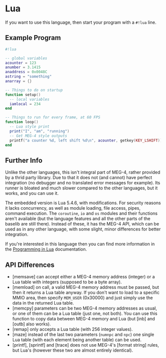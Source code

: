 Lua
===

If you want to use this language, then start your program with a `#!lua` line.

<h2 ex_lua>Example Program</h2>

```lua
#!lua

-- global variables
acounter = 123
anumber = 3.1415
anaddress = 0x0048C
astring = "something"
anarray = {}

-- Things to do on startup
function setup()
  -- local variables
  iamlocal = 234
end

-- Things to run for every frame, at 60 FPS
function loop()
  -- Lua style print
  print("I", "am", "running")
  -- Get MEG-4 style outputs
  printf("a counter %d, left shift %d\n", acounter, getkey(KEY_LSHIFT))
end
```

Further Info
------------

Unlike the other languages, this isn't integral part of MEG-4, rather provided by a thrid party library. Due to that it does
not (and cannot) have perfect integration (no debugger and no translated error messages for example). Its runner is bloated
and much slower compared to the other languages, but it works, and you can use it.

The embedded version is Lua 5.4.6, with modifications. For security reasons it lacks concurrency, as well as module loading, file
access, pipes, command execution. The `coroutine`, `io` and `os` modules and their functions aren't available (but the language
features and all the other parts of the baselib are still there). Instead of these, it has the MEG-4 API, which can be used as in
any other language, with some slight, minor differences for better integration.

If you're interested in this language then you can find more information in the [Programming in Lua](https://www.lua.org/pil)
documentation.

API Differences
---------------

- [memsave] can accept either a MEG-4 memory address (integer) or a Lua table with integers (supposed to be a byte array).
- [memload] on call, a valid MEG-4 memory address must be passed, but then it returns a Lua table anyway. If you don't want to
    load to a specific MMIO area, then specify `MEM_USER` (0x30000) and just simply use the data in the returned Lua table.
- [memcpy] parameters can be two MEG-4 memory addresses as usual, or one of them can be a Lua table (just one, not both). You
    can use this function to copy data between MEG-4 memory and Lua (but [inb] and [outb] also works).
- [remap] only accepts a Lua table (with 256 integer values).
- [maze] instead of the last two parameters (`numnpc` and `npc`) one single Lua table (with each element being another table) can be used.
- [printf], [sprintf] and [trace] does not use MEG-4's [format string] rules, but Lua's (however these two are almost entirely identical).
